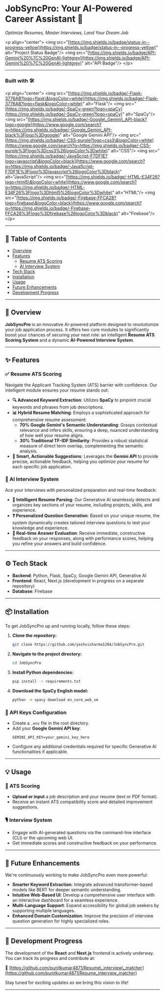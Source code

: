 # JobSyncPro: Your AI-Powered Career Assistant 🤖

*Optimize Resumes, Master Interviews, Land Your Dream Job*

\<p align="center"\>
\<img src="[https://img.shields.io/badge/status-in--progress-yellow](https://img.shields.io/badge/status-in--progress-yellow)" alt="Project Status Badge"/\>
\<img src="[https://img.shields.io/badge/API-Gemini%20%7C%20GenAI-lightgrey](https://img.shields.io/badge/API-Gemini%20%7C%20GenAI-lightgrey)" alt="API Badge"/\>
\</p\>

-----

### Built with 🛠️

\<p align="center"\>
\<img src="[https://img.shields.io/badge/-Flask-3776AB?logo=flask\&logoColor=white](https://img.shields.io/badge/-Flask-3776AB?logo=flask&logoColor=white)" alt="Flask"/\>
\<img src="[https://img.shields.io/badge/-SpaCy-green?logo=spaCy](https://img.shields.io/badge/-SpaCy-green?logo=spaCy)" alt="SpaCy"/\>
\<img src="[https://img.shields.io/badge/-Google\_Gemini\_API-black?logo=google](https://www.google.com/search?q=https://img.shields.io/badge/-Google_Gemini_API-black%3Flogo%3Dgoogle)" alt="Google Gemini API"/\>
\<img src="[https://img.shields.io/badge/-CSS-purple?logo=css3\&logoColor=white](https://www.google.com/search?q=https://img.shields.io/badge/-CSS-purple%3Flogo%3Dcss3%26logoColor%3Dwhite)" alt="CSS"/\>
\<img src="[https://img.shields.io/badge/-JavaScript-F7DF1E?logo=javascript\&logoColor=black](https://www.google.com/search?q=https://img.shields.io/badge/-JavaScript-F7DF1E%3Flogo%3Djavascript%26logoColor%3Dblack)" alt="JavaScript"/\>
\<img src="[https://img.shields.io/badge/-HTML-E34F26?logo=html5\&logoColor=white](https://www.google.com/search?q=https://img.shields.io/badge/-HTML-E34F26%3Flogo%3Dhtml5%26logoColor%3Dwhite)" alt="HTML"/\>
\<img src="[https://img.shields.io/badge/-Firebase-FFCA28?logo=firebase\&logoColor=black](https://www.google.com/search?q=https://img.shields.io/badge/-Firebase-FFCA28%3Flogo%3Dfirebase%26logoColor%3Dblack)" alt="Firebase"/\>
\</p\>

-----

## 📑 Table of Contents

  * [Overview](https://www.google.com/search?q=%23overview)
  * [Features](https://www.google.com/search?q=%23features)
      * [Resume ATS Scoring](https://www.google.com/search?q=%23resume-ats-scoring)
      * [AI Interview System](https://www.google.com/search?q=%23ai-interview-system)
  * [Tech Stack](https://www.google.com/search?q=%23tech-stack)
  * [Installation](https://www.google.com/search?q=%23installation)
  * [Usage](https://www.google.com/search?q=%23usage)
  * [Future Enhancements](https://www.google.com/search?q=%23future-enhancements)
  * [Development Progress](https://www.google.com/search?q=%23development-progress)

-----

## 📌 Overview

**JobSyncPro** is an innovative AI-powered platform designed to revolutionize your job application process. It offers two core modules to significantly boost your chances of securing your next role: an intelligent **Resume ATS Scoring System** and a dynamic **AI-Powered Interview System**.

-----

## ✨ Features

### ✅ Resume ATS Scoring

Navigate the Applicant Tracking System (ATS) barrier with confidence. Our intelligent module ensures your resume stands out:

  * **🔍 Advanced Keyword Extraction**: Utilizes **SpaCy** to pinpoint crucial keywords and phrases from job descriptions.
  * **📊 Hybrid Resume Matching**: Employs a sophisticated approach for comprehensive resume assessment:
      * **70% Google Gemini's Semantic Understanding**: Grasps contextual relevance and infers skills, ensuring a deep, nuanced understanding of how well your resume aligns.
      * **30% Traditional TF-IDF Similarity**: Provides a robust statistical measure of direct term overlap, complementing the semantic analysis.
  * **🧠 Smart, Actionable Suggestions**: Leverages the **Gemini API** to provide precise, actionable feedback, helping you optimize your resume for each specific job application.

### 🎤 AI Interview System

Ace your interviews with personalized preparation and real-time feedback:

  * **📂 Intelligent Resume Parsing**: Our Generative AI seamlessly detects and organizes key sections of your resume, including projects, skills, and experience.
  * **❓ Personalized Question Generation**: Based on your unique resume, the system dynamically creates tailored interview questions to test your knowledge and experience.
  * **📝 Real-time Answer Evaluation**: Receive immediate, constructive feedback on your responses, along with performance scores, helping you refine your answers and build confidence.

-----

## ⚙️ Tech Stack

  * **Backend**: Python, Flask, SpaCy, Google Gemini API, Generative AI
  * **Frontend**: React, Next.js (development in progress on a separate repository)
  * **Database**: Firebase

-----

## 📦 Installation

To get JobSyncPro up and running locally, follow these steps:

1.  **Clone the repository:**
    ```bash
    git clone https://github.com/yashvisharma1204/JobSyncPro.git
    ```
2.  **Navigate to the project directory:**
    ```bash
    cd JobSyncPro
    ```
3.  **Install Python dependencies:**
    ```bash
    pip install -r requirements.txt
    ```
4.  **Download the SpaCy English model:**
    ```bash
    python -m spacy download en_core_web_sm
    ```

### 🔐 API Keys Configuration

  * Create a `.env` file in the root directory.
  * Add your **Google Gemini API key**:
    ```
    GEMINI_API_KEY=your_gemini_key_here
    ```
  * Configure any additional credentials required for specific Generative AI functionalities if applicable.

-----

## 💡 Usage

### 🧾 ATS Scoring

  * **Upload or input** a job description and your resume (text or PDF format).
  * Receive an instant ATS compatibility score and detailed improvement suggestions.

### 🎙️ Interview System

  * Engage with AI-generated questions via the command-line interface (CLI) or the upcoming web UI.
  * Get immediate scores and constructive feedback on your performance.

-----

## 🔮 Future Enhancements

We're continuously working to make JobSyncPro even more powerful:

  * **Smarter Keyword Extraction**: Integrate advanced transformer-based models like BERT for deeper semantic understanding.
  * **Intuitive Web-Based UI**: Develop a comprehensive user interface with an interactive dashboard for a seamless experience.
  * **Multi-Language Support**: Expand accessibility for global job seekers by supporting multiple languages.
  * **Enhanced Domain Customization**: Improve the precision of interview question generation for highly specialized roles.

-----

## 🚧 Development Progress

The development of the **React** and **Next.js** frontend is actively underway. You can track its progress and contribute at:

🔗 [https://github.com/punitkumar4871/Resume\_interview\_matcher](https://github.com/punitkumar4871/Resume_interview_matcher)

Stay tuned for exciting updates as we bring this vision to life\!

-----
